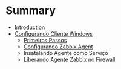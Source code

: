 # Summary

* [Introduction](README.md)
* [Configurando Cliente Windows](configuring_client_windows/README.md)
   * [Primeiros Passos](configuring_client_windows/firststeps.md)
   * [Configurando Zabbix Agent](configuring_client_windows/configurando_zabbix_agent.md)
   * Insatalando Agente como Serviço
   * Liberando Agente Zabbix no Firewall

